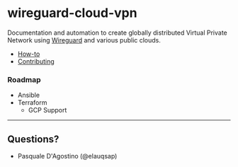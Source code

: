 # wireguard-cloud-vpn
Documentation and automation to create globally distributed Virtual Private Network using [Wireguard](https://www.wireguard.com/#conceptual-overview) and various public clouds.

- [How-to](docs/HOW-TO.md)
- [Contributing](docs/CONTRIBUTING.md)

### Roadmap
- Ansible
- Terraform
    - GCP Support

---
## Questions?

- Pasquale D'Agostino (@elauqsap)